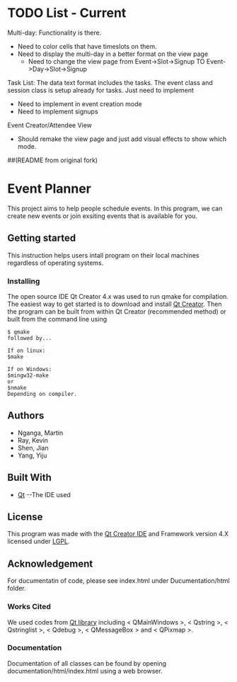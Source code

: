 # TODO List - Current

Multi-day: Functionality is there.

- Need to color cells that have timeslots on them.
- Need to display the multi-day in a better format on the view page
	- Need to change the view page from Event->Slot->Signup TO Event->Day->Slot->Signup


Task List: The data text format includes the tasks. The event class and session class is setup already for tasks. Just need to implement

- Need to implement in event creation mode
- Need to implement signups

Event Creator/Attendee View

- Should remake the view page and just add visual effects to show which mode.

##(README from original fork)

# Event Planner
This project aims to help people schedule events. In this program, we can create new events or join exsiting events that is available for you.

## Getting started
This instruction helps users intall program on their local machines regardless of operating systems.
### Installing
The open source IDE Qt Creator 4.x was used to run qmake for compilation.
The easiest way to get started is to download and install [Qt Creator](https://www1.qt.io/download-open-source/?hsCtaTracking=f977210e-de67-475f-a32b-65cec207fd03%7Cd62710cd-e1db-46aa-8d4d-2f1c1ffdacea).
Then the program can be built from within Qt Creator (recommended method) or built from the command line using
```
$ qmake
followed by...

If on linux:
$make

If on Windows:
$mingw32-make
or
$nmake
Depending on compiler.
```

## Authors
* Nganga, Martin
* Ray, Kevin
* Shen, Jian
* Yang, Yiju

## Built With
* [Qt](https://www1.qt.io/download-open-source/?hsCtaTracking=f977210e-de67-475f-a32b-65cec207fd03%7Cd62710cd-e1db-46aa-8d4d-2f1c1ffdacea) --The IDE used

## License
This program was made with the [Qt Creator IDE](https://www1.qt.io/download-open-source/?hsCtaTracking=f977210e-de67-475f-a32b-65cec207fd03%7Cd62710cd-e1db-46aa-8d4d-2f1c1ffdacea) and Framework version 4.X licensed under [LGPL](https://www.gnu.org/licenses/lgpl.txt).

## Acknowledgement
For ducumentatin of code, please see index.html under Ducumentation/html folder.

### Works Cited
We used codes from [Qt library](http://doc.qt.io/qt-5/reference-overview.html) including < QMainWindows >, < Qstring >, < Qstringlist >, < Qdebug >, < QMessageBox > and < QPixmap >.

### Documentation
Documentation of all classes can be found by opening documentation/html/index.html using a web browser.
